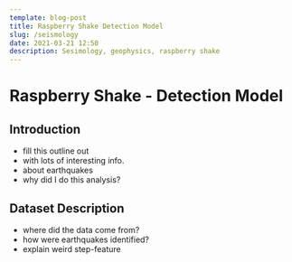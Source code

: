 ```yaml
---
template: blog-post
title: Raspberry Shake Detection Model
slug: /seismology
date: 2021-03-21 12:50
description: Sesimology, geophysics, raspberry shake
---
```

# Raspberry Shake - Detection Model

## Introduction

* fill this outline out
* with lots of interesting info.
* about earthquakes
* why did I do this analysis?

## Dataset Description

* where did the data come from?
* how were earthquakes identified?
* explain weird step-feature
